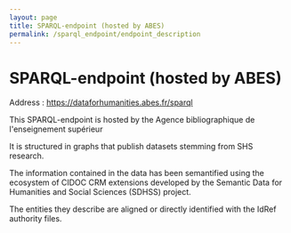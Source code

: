 ```yaml
---
layout: page
title: SPARQL-endpoint (hosted by ABES)
permalink: /sparql_endpoint/endpoint_description
---
```



# SPARQL-endpoint (hosted by ABES)

Address : https://dataforhumanities.abes.fr/sparql

This SPARQL-endpoint is hosted by the Agence bibliographique de l'enseignement supérieur

It is structured in graphs that publish datasets stemming from SHS research.

The information contained in the data has been semantified using the ecosystem of CIDOC CRM extensions developed by the Semantic Data for Humanities and Social Sciences (SDHSS) project.

The entities they describe are aligned or directly identified with the IdRef authority files.
